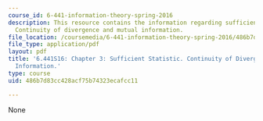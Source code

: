 ```yaml
---
course_id: 6-441-information-theory-spring-2016
description: This resource contains the information regarding sufficient statistic.
  Continuity of divergence and mutual information.
file_location: /coursemedia/6-441-information-theory-spring-2016/486b7d83cc428acf75b74323ecafcc11_MIT6_441S16_chapter_3.pdf
file_type: application/pdf
layout: pdf
title: '6.441S16: Chapter 3: Sufficient Statistic. Continuity of Divergence and Mutual
  Information.'
type: course
uid: 486b7d83cc428acf75b74323ecafcc11

---
```

None